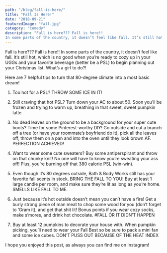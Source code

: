 ```yaml
---
path: "/blog/fall-is-here/"
title: "Fall Is Here!"
date: "2018-09-21"
featuredImage: "fall.jpg"
category: "comedy"
description: "Fall is here??? Fall is here!!
In some parts of the country, it doesn’t feel like fall. It’s still hot, which is no good when you’re ready to cozy up in your UGGs and your favorite beverage (better be a PSL) to begin planning out your Christmas list. What’s a girl to do?!"
---
```


Fall is here??? Fall is here!!
In some parts of the country, it doesn’t feel like fall. It’s still hot, which is no good when you’re ready to cozy up in your UGGs and your favorite beverage (better be a PSL) to begin planning out your Christmas list. What’s a girl to do?!

Here are 7 helpful tips to turn that 80-degree climate into a most basic dream!

1. Too hot for a PSL? THROW SOME ICE IN IT!

2. Still craving that hot PSL? Turn down your AC to about 50. Soon you’ll be frozen and trying to warm up, breathing in that sweet, sweet pumpkin latte.

3. No dead leaves on the ground to be a background for your super cute boots? Time for some Pinterest-worthy DIY! Go outside and cut a branch off a tree (or have your roommate’s boyfriend do it), pick all the leaves off, throw them on a pan and into the oven until they look brown AF. PERFECTION ACHIEVED!

4. Want to wear some cute sweaters? Buy some antiperspirant and throw on that chunky knit! No one will have to know you’re sweating your ass off! Plus, you’re burning off that 380 calorie PSL (win-win).

5. Even though it’s 80 degrees outside, Bath & Body Works still has your favorite fall scents in stock. BRING THE FALL TO YOU! Buy at least 1 large candle per room, and make sure they’re lit as long as you’re home. SMELLS LIKE FALL TO ME.

6. Just because it’s hot outside doesn’t mean you can’t have a fire! Get a burly strong piece of man meat to chop some wood for you (don’t forget to ‘Gram it), and get that shit lit! Bonus points if you wear cozy socks, make s’mores, and drink hot chocolate. #FALL OR IT DIDN’T HAPPEN

7. Buy at least 12 pumpkins to decorate your house with. When pumpkin picking, you’ll need to wear your Fall Best so be sure to pack a mini fan and some ice cubes. DON’T PUSS OUT BECAUSE OF THE HEAT INDEX

I hope you enjoyed this post, as always you can find me on Instagram!
